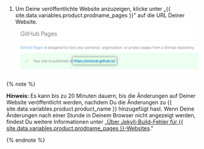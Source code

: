 1. Um Deine veröffentlichte Website anzuzeigen, klicke unter „{{ site.data.variables.product.prodname_pages }}" auf die URL Deiner Website. ![URL Deiner veröffentlichten Website](/assets/images/help/pages/click-pages-url-to-preview.png)

  {% note %}

  **Hinweis:** Es kann bis zu 20 Minuten dauern, bis die Änderungen auf Deiner Website veröffentlicht werden, nachdem Du die Änderungen zu {{ site.data.variables.product.product_name }} hinzugefügt hast. Wenn Deine Änderungen nach einer Stunde in Deinem Browser nicht angezeigt werden, findest Du weitere Informationen unter „[Über Jekyll-Build-Fehler für {{ site.data.variables.product.prodname_pages }}-Websites](/articles/about-jekyll-build-errors-for-github-pages-sites)."

  {% endnote %}
